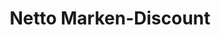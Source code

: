 ---
title: "Netto Marken-Discount"
url: /delmenhorst/netto-marken-discount-konrad-adenauer-allee/
shop: Supermarkt
---